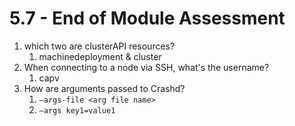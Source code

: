 # 5.7 - End of Module Assessment

1. which two are clusterAPI resources?
    1. machinedeployment & cluster
2. When connecting to a node via SSH, what's the username?
    1. capv
3. How are arguments passed to Crashd?
    1. `—args-file <arg file name>`
    2. `—args key1=value1`
